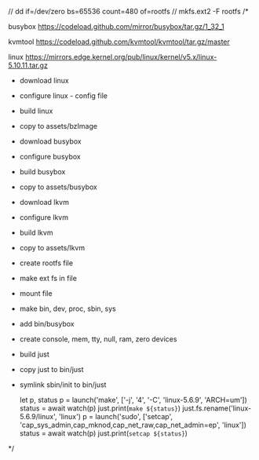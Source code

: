 // dd if=/dev/zero bs=65536 count=480 of=rootfs
// mkfs.ext2 -F rootfs
/*

busybox
https://codeload.github.com/mirror/busybox/tar.gz/1_32_1

kvmtool
https://codeload.github.com/kvmtool/kvmtool/tar.gz/master

linux
https://mirrors.edge.kernel.org/pub/linux/kernel/v5.x/linux-5.10.11.tar.gz


- download linux
- configure linux - config file
- build linux
- copy to assets/bzImage

- download busybox
- configure busybox
- build busybox
- copy to assets/busybox

- download lkvm
- configure lkvm
- build lkvm
- copy to assets/lkvm

- create rootfs file
- make ext fs in file
- mount file
- make bin, dev, proc, sbin, sys
- add bin/busybox
- create console, mem, tty, null, ram, zero devices
- build just
- copy just to bin/just
- symlink sbin/init to bin/just


  let p, status
  p = launch('make', ['-j', '4', '-C', 'linux-5.6.9', 'ARCH=um'])
  status = await watch(p)
  just.print(`make ${status}`)
  just.fs.rename('linux-5.6.9/linux', 'linux')
  p = launch('sudo', ['setcap', 'cap_sys_admin,cap_mknod,cap_net_raw,cap_net_admin=ep', 'linux'])
  status = await watch(p)
  just.print(`setcap ${status}`)

*/
